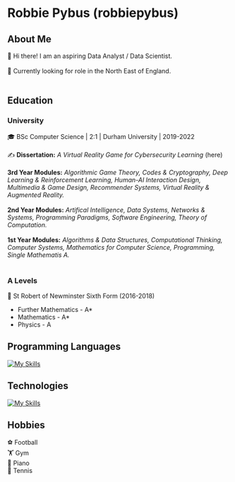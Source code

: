 # Robbie Pybus (robbiepybus)

## About Me
:rocket: Hi there! I am an aspiring Data Analyst / Data Scientist. <br /><br />
:eyes: Currently looking for role in the North East of England. <br /><br />

## Education
### University
:mortar_board: BSc Computer Science | 2:1 | Durham University | 2019-2022 <br /><br />
:writing_hand: **Dissertation:** _A Virtual Reality Game for Cybersecurity Learning_ (here) <br /><br />
**3rd Year Modules:** _Algorithmic Game Theory, Codes & Cryptography, Deep Learning & Reinforcement Learning, Human-AI Interaction Design, Multimedia & Game Design, Recommender Systems, Virtual Reality & Augmented Reality._ <br /><br />
**2nd Year Modules:** _Artifical Intelligence, Data Systems, Networks & Systems, Programming Paradigms, Software Engineering, Theory of Computation._ <br /><br />
**1st Year Modules:** _Algorithms & Data Structures, Computational Thinking, Computer Systems, Mathematics for Computer Science, Programming, Single Mathematis A._ <br /><br />

### A Levels
:school: St Robert of Newminster Sixth Form (2016-2018)
* Further Mathematics - A*
* Mathematics - A*
* Physics - A

## Programming Languages
[![My Skills](https://skillicons.dev/icons?i=py,html,css,js,mysql,cs,r,php,c,cpp,matlab,java)](https://skillicons.dev)

## Technologies
[![My Skills](https://skillicons.dev/icons?i=vscode,unity,blender,pytorch,tensorflow,figma,selenium,nodejs,haskell,aws,linux,git,github)](https://skillicons.dev)

## Hobbies
:soccer: Football <br />
:weight_lifting: Gym <br />
:musical_keyboard: Piano <br />
:tennis: Tennis <br />
